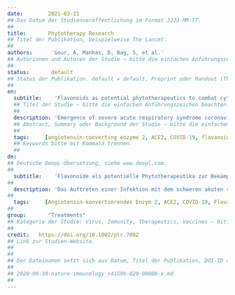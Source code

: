 ```yaml
---
date:        2021-03-21
## Das Datum der Studienveröffentlichung im Format JJJJ-MM-TT.
##
title:       Phytotherapy Research
## Titel der Publikation, beispielweise The Lancet.
##
authors:      'Gour, A, Manhas, D, Bag, S, et al.'
## Autorinnen und Autoren der Studie – bitte die einfachen Anführungszeichen beachten!
##
status:       default
## Status der Publikation. default = default, Preprint oder Handout (Thesenpapier)
##
en:
  subtitle:    'Flavonoids as potential phytotherapeutics to combat cytokine storm in SARS-CoV-2'
  ## Titel der Studie – bitte die einfachen Anführungszeichen beachten!
  ##
  description: 'Emergence of severe acute respiratory syndrome coronavirus-2 (SARS-CoV-2) infection, COVID-19, has become the global panic since December 2019, which urges the global healthcare professionals to identify novel therapeutics to counteract this pandemic. So far, there is no approved treatment available to control this public health issue; however, a few antiviral agents and repurposed drugs support the patients under medical supervision by compromising their adverse effects, especially in emergency conditions. Only a few vaccines have been approved to date. In this context, several plant natural products-based research studies are evidenced to play a crucial role in immunomodulation that can prevent the chances of infection as well as combat the cytokine release storm (CRS) generated during COVID-19 infection. In this present review, we have focused on flavonoids, especially epicatechin, epigallocatechin gallate, hesperidin, naringenin, quercetin, rutin, luteolin, baicalin, diosmin, genistein, biochanin A, and silymarin, which can counteract the virus-mediated elevated levels of inflammatory cytokines leading to multiple organ failure. In addition, a comprehensive discussion on available in silico, in vitro, and in vivo findings with critical analysis has also been evaluated, which might pave the way for further development of phytotherapeutics to identify the potential lead candidatetoward effective and safe management of the SARS-CoV-2 disease.'
  ## Abstract, Summary oder Background der Studie – bitte die einfachen Anführungszeichen b
  ##
  tags:     [angiotensin-converting enzyme 2, ACE2, COVID-19, flavanoids, epicatechin, epigallocatechin gallate, hesperidin, naringenin, quercetin, rutin, luteolin, baicalin, diosmin, genistein, biochanin A, silymarin]
  ## Keywords bitte mit Kommata trennen.
  ##
de: 
## Deutsche DeepL-Übersetzung, siehe www.deepl.com.
##
  subtitle:    'Flavonoide als potentielle Phytotherapeutika zur Bekämpfung des Zytokinsturms bei SARS-CoV-2'
##
  description: 'Das Auftreten einer Infektion mit dem schweren akuten respiratorischen Syndrom Coronavirus-2 (SARS-CoV-2), COVID-19, hat sich seit Dezember 2019 zu einer globalen Panik entwickelt, die die Fachleute im Gesundheitswesen weltweit dazu drängt, neue Therapeutika zur Bekämpfung dieser Pandemie zu finden. Bislang gibt es keine zugelassene Behandlung, um dieses Problem der öffentlichen Gesundheit in den Griff zu bekommen; einige antivirale Wirkstoffe und neu entwickelte Medikamente unterstützen jedoch die Patienten unter ärztlicher Aufsicht, indem sie ihre unerwünschten Wirkungen, insbesondere unter Notfallbedingungen, abschwächen. Bislang sind nur wenige Impfstoffe zugelassen worden. In diesem Zusammenhang haben mehrere Forschungsstudien auf der Basis von pflanzlichen Naturstoffen gezeigt, dass sie eine entscheidende Rolle bei der Immunmodulation spielen, die das Risiko einer Infektion verhindern und den bei einer COVID-19-Infektion entstehenden Zytokinsturm (CRS) bekämpfen kann. In dieser Übersichtsarbeit haben wir uns auf Flavonoide konzentriert, insbesondere auf Epicatechin, Epigallocatechingallat, Hesperidin, Naringenin, Quercetin, Rutin, Luteolin, Baicalin, Diosmin, Genistein, Biochanin A und Silymarin, die den virusbedingten erhöhten Spiegeln von Entzündungszytokinen entgegenwirken können, die zum Versagen mehrerer Organe führen. Darüber hinaus wurde eine umfassende Diskussion der verfügbaren In-silico-, In-vitro- und In-vivo-Ergebnisse mit einer kritischen Analyse ausgewertet, die den Weg für die weitere Entwicklung von Phytotherapeutika ebnen könnte, um potenzielle Leitkandidaten für eine wirksame und sichere Behandlung der SARS-CoV-2-Erkrankung zu identifizieren.'
##
  tags:     [Angiotensin-konvertierendes Enzym 2, ACE2, COVID-19, Flavanoide, Epicatechin, Epigallocatechingallat, Hesperidin, Naringenin, Quercetin, Rutin, Luteolin, Baicalin, Diosmin, Genistein, Biochanin A, Silymarin]
##
group:       "Treatments"
## Kategorie der Studie: Virus, Immunity, Therapeutics, Vaccines – bitte die Anführungszeichen beachten!
##
credit:   https://doi.org/10.1002/ptr.7092
## Link zur Studien-Website.
##
##
## Der Dateinamen setzt sich aus Datum, Titel der Publikation, DOI-ID der Studie (nach dem letzten Slash) und der Dateiendung zusammen. Bitte den Unterstrich vor der DOI-ID beachten!
##
## 2020-09-30-nature-immunology_s41590-020-00808-x.md
##
---
```

<object data="{{ page.link }}" style='height:calc(100vh - 400px); width: 100%' type='application/pdf'></object>